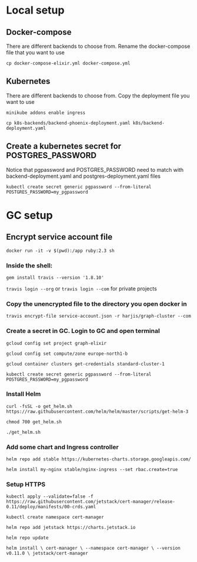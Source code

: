 # Local setup

## Docker-compose
There are different backends to choose from. Rename the docker-compose file that you want to use

`cp docker-compose-elixir.yml docker-compose.yml`

## Kubernetes
There are different backends to choose from. Copy the deployment file you want to use

`minikube addons enable ingress`

`cp k8s-backends/backend-phoenix-deployment.yaml k8s/backend-deployment.yaml`

## Create a kubernetes secret for POSTGRES_PASSWORD

Notice that pgpassword and POSTGRES_PASSWORD need to match with backend-deployment.yaml 
and postgres-deployment.yaml files

`kubectl create secret generic pgpassword --from-literal POSTGRES_PASSWORD=my_pgpassword`


# GC setup

## Encrypt service account file

`docker run -it -v $(pwd):/app ruby:2.3 sh`

### Inside the shell:

`gem install travis --version '1.8.10'`

`travis login --org` or `travis login --com` for private projects

### Copy the unencrypted file to the directory you open docker in

`travis encrypt-file service-account.json -r harjis/graph-cluster --com`

### Create a secret in GC. Login to GC and open terminal

`gcloud config set project graph-elixir`

`gcloud config set compute/zone europe-north1-b`

`gcloud container clusters get-credentials standard-cluster-1`

`kubectl create secret generic pgpassword --from-literal POSTGRES_PASSWORD=my_pgpassword`


### Install Helm

`curl -fsSL -o get_helm.sh https://raw.githubusercontent.com/helm/helm/master/scripts/get-helm-3`

`chmod 700 get_helm.sh`

`./get_helm.sh`

### Add some chart and Ingress controller
`helm repo add stable https://kubernetes-charts.storage.googleapis.com/`

`helm install my-nginx stable/nginx-ingress --set rbac.create=true`

### Setup HTTPS

`kubectl apply --validate=false -f https://raw.githubusercontent.com/jetstack/cert-manager/release-0.11/deploy/manifests/00-crds.yaml`

`kubectl create namespace cert-manager`

`helm repo add jetstack https://charts.jetstack.io`

`helm repo update`

`helm install \
cert-manager \
--namespace cert-manager \
--version v0.11.0 \
jetstack/cert-manager`
